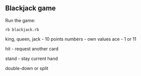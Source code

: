 Blackjack game
---------------

Run the game:

```rb blackjack.rb```

king, queen, jack - 10 points
numbers - own values
ace - 1 or 11

hit -
request another card

stand -
stay current hand

double-down or split

